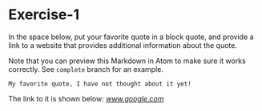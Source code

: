 # Exercise-1
In the space below, put your favorite quote in a block quote, and provide a link to a website that provides additional information about the quote.

Note that you can preview this Markdown in Atom to make sure it works correctly. See `complete` branch for an example.

```
My favorite quote, I have not thought about it yet!
```
The link to it is shown below:
*www.google.com*
